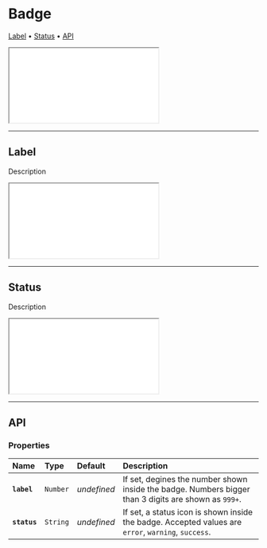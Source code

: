 # Badge

[Label](components/badge#label) • [Status](components/badge#status) • [API](components/badge#api)

<iframe src="./assets/docs/components/badge/main.html"></iframe>

---

## Label

Description

<iframe src="./assets/docs/components/badge/label.html"></iframe>

---

## Status

Description

<iframe src="./assets/docs/components/badge/status.html"></iframe>

---

## API

### Properties

| Name | Type | Default | Description |
| :-- | :-- | :-- | :-- |
| **`label`** | `Number` | _undefined_ | If set, degines the number shown inside the badge. Numbers bigger than 3 digits are shown as `999+`. |
| **`status`** | `String` | _undefined_ | If set, a status icon is shown inside the badge. Accepted values are `error`, `warning`, `success`. |
